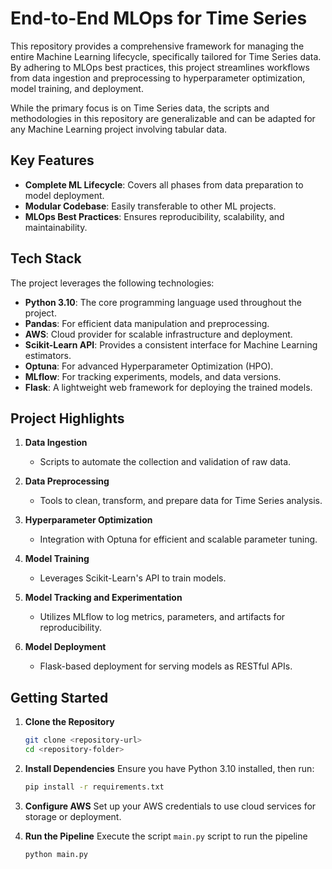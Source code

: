 # End-to-End MLOps for Time Series

This repository provides a comprehensive framework for managing the entire Machine Learning lifecycle, specifically tailored for Time Series data. By adhering to MLOps best practices, this project streamlines workflows from data ingestion and preprocessing to hyperparameter optimization, model training, and deployment.

While the primary focus is on Time Series data, the scripts and methodologies in this repository are generalizable and can be adapted for any Machine Learning project involving tabular data.

## Key Features

- **Complete ML Lifecycle**: Covers all phases from data preparation to model deployment.
- **Modular Codebase**: Easily transferable to other ML projects.
- **MLOps Best Practices**: Ensures reproducibility, scalability, and maintainability.

## Tech Stack

The project leverages the following technologies:

- **Python 3.10**: The core programming language used throughout the project.
- **Pandas**: For efficient data manipulation and preprocessing.
- **AWS**: Cloud provider for scalable infrastructure and deployment.
- **Scikit-Learn API**: Provides a consistent interface for Machine Learning estimators.
- **Optuna**: For advanced Hyperparameter Optimization (HPO).
- **MLflow**: For tracking experiments, models, and data versions.
- **Flask**: A lightweight web framework for deploying the trained models.

## Project Highlights

1. **Data Ingestion**

   - Scripts to automate the collection and validation of raw data.

2. **Data Preprocessing**

   - Tools to clean, transform, and prepare data for Time Series analysis.

3. **Hyperparameter Optimization**

   - Integration with Optuna for efficient and scalable parameter tuning.

4. **Model Training**

   - Leverages Scikit-Learn's API to train models.

5. **Model Tracking and Experimentation**

   - Utilizes MLflow to log metrics, parameters, and artifacts for reproducibility.

6. **Model Deployment**

   - Flask-based deployment for serving models as RESTful APIs.

## Getting Started

1. **Clone the Repository**

   ```bash
   git clone <repository-url>
   cd <repository-folder>
   ```

2. **Install Dependencies** Ensure you have Python 3.10 installed, then run:

   ```bash
   pip install -r requirements.txt
   ```

3. **Configure AWS**
   Set up your AWS credentials to use cloud services for storage or deployment.

4. **Run the Pipeline**
   Execute the script `main.py` script to run the pipeline
   
   ```
   python main.py
   ```
